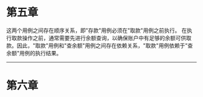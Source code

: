 
# 第五章
这两个用例之间存在顺序关系，即"存款"用例必须在"取款"用例之前执行。
在执行取款操作之前，通常需要先进行余额查询，以确保账户中有足够的余额可供取款。因此，"取款"用例和"查余额"用例之间存在依赖关系，"取款"用例依赖于"查余额"用例的执行结果。

---






# 第六章


